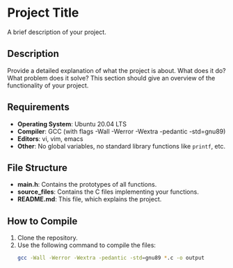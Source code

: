 # Project Title

A brief description of your project.

## Description

Provide a detailed explanation of what the project is about. What does it do? What problem does it solve? This section should give an overview of the functionality of your project.

## Requirements

- **Operating System**: Ubuntu 20.04 LTS
- **Compiler**: GCC (with flags -Wall -Werror -Wextra -pedantic -std=gnu89)
- **Editors**: vi, vim, emacs
- **Other**: No global variables, no standard library functions like `printf`, etc.

## File Structure

- **main.h**: Contains the prototypes of all functions.
- **source_files**: Contains the C files implementing your functions.
- **README.md**: This file, which explains the project.

## How to Compile

1. Clone the repository.
2. Use the following command to compile the files:
   ```bash
   gcc -Wall -Werror -Wextra -pedantic -std=gnu89 *.c -o output

